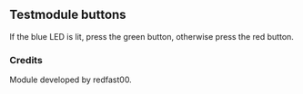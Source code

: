 ## Testmodule buttons

If the blue LED is lit, press the green button, otherwise press the red button.

### Credits
Module developed by redfast00.
